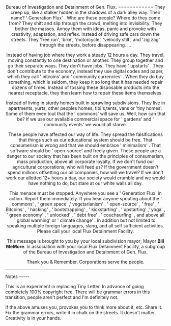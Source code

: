 <center>Bureau of Investigation and Detainment of Gen. Flux.
============
They creep up, like a stalker hidden in the shadows of a dark alley way. Their name? ' Generation Flux' . Who are these people? Where do they come from? They shift and slip through the crowd, melting into invisibility. They bother the masses. Annoy them with ideas, panic and provoke with creativity, adaptation, and reflex. Instead of driving safe cars down the streets. They 'free run', 'bike', 'motorcycle', 'velocity stilt', and 'zig zag' through the streets, before disappearing. ...

Instead of having job where they work a steady 12 hours a day. They travel, moving constantly to one destination or another. They group together and go their separate ways. They don't have jobs. They have ' upstarts' . They don't contribute to the economy, instead they use digital codes and paper, which they call ' bitcoins' and ' community currencies' . When they do buy something, which is seldom, they keep it so long that it has needed repair dozens of times. Instead of tossing these disposable products into the nearest receptacle, they then learn how to repair these items themselves.

Instead of living in sturdy homes built in sprawling subdivisions. They live in apartments, yurts, other peoples homes, tipi's,tents, vans or 'tiny homes'. Some of them even tout that the ' commons' will save us. Well, how can that be? If we use our available commercial space for ' gardens' and ' community events' we would all starve.

These people have affected our way of life. They spread the falsifications that things such as our educational system should be free. That consumerism is wrong and that we should embrace ' minimalism' . That software should be ' open-source' and freely given. These people are a danger to our society that has been built on the principles of consumerism, mass production, above all corporate loyalty. If we don't fund our agricultural corporations, who will feed us? If the government doesn't spend millions offsetting our oil companies, how will we travel? If we don't work our allotted 12+ hours a day, our society would crumble and we would have nothing to do, but stare at our white walls all day.

This menace must be stopped. Anywhere you see a ' Generation Flux' in action. Report them immediately. If you hear anyone spouting about the ' commons' , ' green space' ,' vegetarianism' , ' open-source' , ' free' , ' Bitcoins' , ' hacking' , ' bootstrapping' , ' kickstarting' , ' upstarting' ,' yoga' , ' green economy' , ' unlocked' , ' debt free' , ' couchsurfing' , and above all ' global warming' or ' climate change' . In addition but not limited to, speaking multiple foreign languages, slang, and all self sufficient activities. Please call your local Flux Detainment Facility.

This message is brought to you by your local subdivision mayor; Mayor <strong>Bill MeMore</strong>. In association with your local Flux Detainment Facility, a subgroup of the Bureau of Investigation and Detainment of Gen. Flux.

Thank you & Remember. Corporations serve the people.</center>
<hr>
Notes
-----

This is an experiment in replacing Tiny Letter. In advance of going completely 100% copyright free. There will be grammar errors in this transition, people aren't perfect and I'm definitely not.

If the above amuses you, provokes you to think more about it, etc. Share it. Fix the grammar errors, write it in chalk on the streets. It doesn't matter. Creativity is in your hands.




